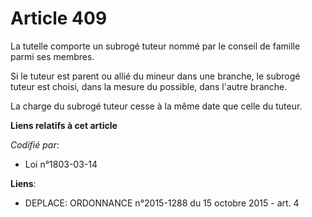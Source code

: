 # Article 409

La tutelle comporte un subrogé tuteur nommé par le conseil de famille parmi ses membres.

Si le tuteur est parent ou allié du mineur dans une branche, le subrogé tuteur est choisi, dans la mesure du possible, dans
l'autre branche.

La charge du subrogé tuteur cesse à la même date que celle du tuteur.

**Liens relatifs à cet article**

_Codifié par_:

  - Loi n°1803-03-14

**Liens**:

  - DEPLACE: ORDONNANCE n°2015-1288 du 15 octobre 2015 - art. 4
